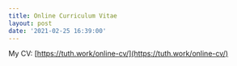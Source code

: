 ```yaml
---
title: Online Curriculum Vitae
layout: post
date: '2021-02-25 16:39:00'
---
```


My CV: [https://tuth.work/online-cv/](https://tuth.work/online-cv/)
